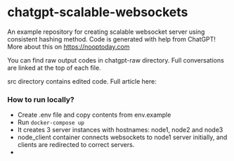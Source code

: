 # chatgpt-scalable-websockets
An example repository for creating scalable websocket server using consistent hashing method. Code is generated with help from ChatGPT! More about this on https://nooptoday.com

You can find raw output codes in chatgpt-raw directory. Full conversations are linked at the top of each file.

src directory contains edited code. Full article here: 

### How to run locally?

- Create .env file and copy contents from env.example
- Run `docker-compose up`
- It creates 3 server instances with hostnames: node1, node2 and node3
- node_client container connects websockets to node1 server initially, and clients are redirected to correct servers.
- 